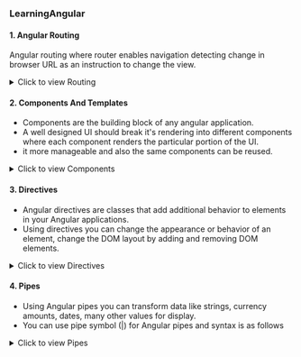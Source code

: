 ### LearningAngular

#### 1. Angular Routing
Angular routing where router enables navigation detecting change in browser URL as an instruction to change the view.

<details>
 <summary>Click to view Routing</summary>


#####  Generate Components

```
ng g components home-page

ng g components projects

```

#####  Create an AppRouting module in the `/app`

```
ng g or generate module app-routing --module app --flat
```


#####  Add Router Outlet `src/app/app.component.html`

```
<h1>Angular Router</h1>
<nav>
  <a routerLink="/crisis-center" routerLinkActive="active">Crisis Center</a>
  <a routerLink="/heroes" routerLinkActive="active">Heroes</a>
</nav>
<router-outlet></router-outlet>
```

#####  Create `PageNotFoundComponent` to display when users visit invalid URLs.

ng g component page-not-found

src/app/page-not-found.component.html(404 component)
```
<h2>Page not found</h2>

```

#####  Create `app-routing` module to contain the routing configuration.

ng g module  app-routing --module app --flat

src/app/app-routing.module.ts

```
import { NgModule } from '@angular/core';
import { RouterModule, Routes } from '@angular/router';

import { HomePageComponent } from './home-page/home-page.component';
import { ProjectsComponent } from './projects/projects.component';
import { PageNotFoundComponent } from './page-not-found/page-not-found.component';

const appRoutes: Routes = [
  { path: 'home-page', component: HomePageComponent },
  { path: 'projects', component: ProjectsComponent },
  { path: '', redirectTo: '/home-page', pathMatch: 'full' },
  { path: '**', component: PageNotFoundComponent }
]
@NgModule({
  declarations: [],
  imports: [
    RouterModule.forRoot(
      appRoutes,
      { enableTracing: true }
    )
  ],
  exports: [
    RouterModule
  ]
})
export class AppRoutingModule { }
```

#####  Update the `AppRoutingModule` in the imports array

```
import { BrowserModule } from '@angular/platform-browser';
import { NgModule } from '@angular/core';

import { AppComponent } from './app.component';
import { AppRoutingModule } from './app-routing.module';
import { HomePageComponent } from './home-page/home-page.component';
import { ProjectsComponent } from './projects/projects.component';
import { PageNotFoundComponent } from './page-not-found/page-not-found.component';

@NgModule({
  declarations: [
    AppComponent,
    HomePageComponent,
    ProjectsComponent,
    PageNotFoundComponent
  ],
  imports: [
    BrowserModule,
    AppRoutingModule
  ],
  providers: [],
  bootstrap: [AppComponent]
})
export class AppModule { }
```

</details>

#### 2. Components And Templates
* Components are the building block of any angular application.
* A well designed UI should break it's rendering into different components where each component renders the particular portion of the UI.
* it more manageable and also the same components can be reused.

<details>
<!-- after summary  and close details need an empty line -->
<summary>Click to view Components</summary>

#####  Generate `Component`

```
ng generate component < component_name >

or

ng g c < component_name >
```

##### Create `Component` manually
Navigate to your project directory and folder like `src/app`

Create a new file like, `<component-name>.components.ts`

* `home-page.component.ts`      -> This is the class where code for the component is written in `TypeScript`.
* `home-page.component.html`    -> This is component template, written in `HTML`.
* `home-page.component.css`     -> The components private `CSS` styles.
* `home-page.component.spec.ts` -> Defines a unit test for the home-page component.


#####  HomePageComponent

```
import { Component, OnInit } from '@angular/core';

@Component({
  selector: 'app-home-page',
  templateUrl: './home-page.component.html',
  styleUrls: ['./home-page.component.scss']
})
export class HomePageComponent implements OnInit {

  componentName = "Home Page"
  constructor() { }

  ngOnInit() {
  }

}
```

#####  Tempates and Views

Define a components view with it's companion template.
A template is a form of `HTML` that tells angular how to render the component

#####  Template syntax

A template looks like regular HTML
The HTML based on your application's logic and the state of application and DOM data.

</details>

<d>

#### 3. Directives

* Angular directives are classes that add additional behavior to elements in your Angular applications.
* Using directives you can change the appearance or behavior of an element, change the DOM layout by adding and removing DOM elements.

<details>
<!-- after summary  and close details need an empty line -->
<summary>Click to view Directives</summary>

Types of directives in Angular:

 1. Components:
      * Components are directives only difference with other directives is that components are a directive with a template.
      * Components are a directive with a template that means you will create a TypeScript class that is decorated with a @Component decorator and an accompanying template (html) file.
 
 2. Attribute directives:
      * Attribute directives are used to change the appearance or behavior of an element, component, or another directive.


    Built-in attribute directives:

    1. NgClass
        * ngClass directive you can dynamically add or remove CSS classes for a DOM element.
        * With ngClass the CSS classes can be provided in one of the following ways-

        String:
        * The CSS classes listed in the string (space delimited) are added.

        ```html
        <div [ngClass]="'first second'">Directive String</div>
        ```

        Array:
        * The CSS classes declared as Array elements are added.

        ```html
        <div [ngClass]="['first', 'second']">Directive Array</div>
        ```

        Object:
        
        * As a key, value pair where keys are CSS classes and values are conditions.
        * CSS classes get added when the expression given in the value evaluates to a truthy value, otherwise they are removed.

        ```html
        <div [ngClass]="{'first': true, 'second': true, 'third': false}">Directive Object</div>
        ```
    2. NgStyle:
        * ngStyle directive you can set the CSS properties for the containing HTML element.

        ```html
        <h2 [ngStyle]="{'font-size.px': 30, 'text-align': 'center'}">{{componentName}} works!</h2>
        ```

    3. NgModel:
        * Used to add two-way data binding to an HTML form element.

      3.1 Two-Way Data Binding:
        
        * two-way data binding in Angular using ngModel directive.
        * From component (Type Script code) to template (HTML view) in the form of String interpolation, property binding.

        Syntax of Angular two-way binding:

          ```
          [( )] = BANANA IN A BOX
          ```

        add `FormsModule` to app.module.ts
        ```
        @NgModule({
          declarations: [
            AppComponent,
            HomePageComponent,
            ProjectsComponent,
            PageNotFoundComponent
          ],
          imports: [
            BrowserModule,
            AdminModule,
            AppRoutingModule,
            FormsModule
          ],
          providers: [],
          bootstrap: [AppComponent]
        })
        ```
        example:

          ```html
            <input class="form-control" [(ngModel)]="userName" placeholder="userName">

            <span>{{ userName }}</span>
          ```
   

 3. Structural Directives 
    * Structural directives will change the structure of the DOM by removing or adding elements. 
    * Structural directives in Angular can be easily identified because these directives always start with an asterisk (*)

    1. NgIf:
        * ngIf directive is used to conditionally include or remove an element in the HTML document.

        * In the component there is a boolean flag and the element is displayed in the template based on whether the boolean flag is true or false.

        Angular ngIf example to display element:

        ```html
          toggle : boolean = true
          onClickToggle(){
            this.toggle = !this.toggle;
          }
          <p *ngIf="toggle">This text is displayed conditionally using ngIf</p>
        ```
        
        Comparison (===) using ngIf:

        * ngIf for comparing variables, if comparison returns true element is displayed otherwise it is not displayed.

        example: 
        ```
         <p *ngIf="show === 'yes'">This text is displayed conditionally using ngIf</p>
        ```

        ngIf with else:

        * else block with if making it if-else conditional statement where if block is executed when the conditional expression resolves to true and else block is executed if expression is false.

        example:
        ```
          <div *ngIf="show; else elseBlock">This text is displayed when condition is true</div>
          <ng-template #elseBlock>This text is displayed when condition is false.</ng-template>
        ```

        ngIf with then and else:

        * both then and else block with ngIf. Then part is executed if the condition is true, else block is executed otherwise.

        ```
        <div *ngIf="show; then thenBlock else elseBlock"></div>
        <ng-template #thenBlock>This text is displayed when condition is true.</ng-template>
        <ng-template #elseBlock>This text is displayed when condition is false.</ng-template>
        ```

    2. NgFor:
        * Angular ngFor directive is the looping directive in Angular that repeats a node for each item in a list.

        example:
        ```
        <tr *ngFor="let project of projects">
        <td>{{project.id}}</td>
        <td>{{project.product_name}}</td>
        <td>{{project.product_type}}</td>
        </tr>
        ```
    
    3. NgSwitch:
        * It specifies an expression to match against and displays one element from among several possible elements, based on a switch condition.
        * NgSwitch is a set of three directives: NgSwitch, NgSwitchCase, NgSwitchDefault.

</details>


#### 4. Pipes
* Using Angular pipes you can transform data like strings, currency amounts, dates, many other values for display.
* You can use pipe symbol (|) for Angular pipes and syntax is as follows

<details>
<!-- after summary  and close details need an empty line -->
<summary>Click to view Pipes</summary>


Syntax:

```
value_expression | Angular pipe
```

Example:
```
{{ name | uppercase}}

```

Types of Pipes:

AsyncPipe:
  * Additive operator (also used for String concatenation
* CurrencyPipe:
  * Transforms a number to a currency string
DatePipe:
  * Formats a date value according to locale rules.
DecimalPipe:
  * Transforms a decimal number into a string, formatted according to locale rules
I18nPluralPipe:
  * Maps a value to a string that pluralizes the value according to locale rules.
I18nSelectPipe:
  * Generic selector that displays the string that matches the current value.
JsonPipe:
  * Converts a value into its JSON-format representation. Useful for debugging.
KeyValuePipe:
  * Transforms Object or Map into an array of key value pairs.
LowerCasePipe:
  * Transforms text to all lower case.
PercentPipe
  * Transforms a number to a formatted percentage string.
SlicePipe:
  * Creates a new Array or String containing a subset (slice) of the elements.
TitleCasePipe:
  * Transforms text to title case. Capitalizes the first letter of each word and transforms the rest of the word to lower case.
UpperCasePipe:
  * Transforms text to all upper case.

</details>